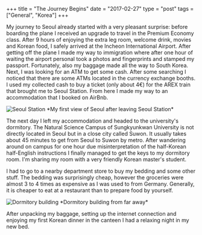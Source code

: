 +++
title = "The Journey Begins"
date = "2017-02-27"
type = "post"
tags = ["General", "Korea"]
+++

My journey to Seoul already started with a very pleasant surprise: before boarding the plane I received an upgrade to travel in the Premium Economy class. After 9 hours of enjoying the extra leg room, welcome drink, movies and Korean food, I safely arrived at the Incheon International Airport. After getting off the plane I made my way to immigration where after one hour of waiting the airport personal took a photos and fingerprints and stamped my passport. Fortunately, also my baggage made all the way to South Korea. Next, I was looking for an ATM to get some cash. After some searching I noticed that there are some ATMs located in the currency exchange booths. I used my collected cash to buy a ticket (only about 4€) for the AREX train that brought me to Seoul Station. From here I made my way to an accommodation that I booked on AirBnb.

<img src="https://c1.staticflickr.com/1/735/32744974190_ec501a86a3_z.jpg" alt="Seoul Station">
*My first view of Seoul after leaving Seoul Station*

The next day I left my accommodation and headed to the university's dormitory. The Natural Science Campus of Sungkyunkwan University is not directly located in Seoul but in a close city called Suwon. It usually takes about 45 minutes to get from Seoul to Suwon by metro. After wandering around on campus for one hour due misinterpretation of the half-Korean half-English instructions I finally managed to get the keys to my dormitory room. I'm sharing my room with a very friendly Korean master's student.

I had to go to a nearby department store to buy my bedding and some other stuff. The bedding was surprisingly cheap, however the groceries were almost 3 to 4 times as expensive as I was used to from Germany. Generally, it is cheaper to eat at a restaurant than to prepare food by yourself.

<img src="https://c1.staticflickr.com/3/2857/32330915773_04444273bb_z.jpg" alt="Dormitory building">
*Dormitory building from far away*

After unpacking my baggage, setting up the internet connection and enjoying my first Korean dinner in the canteen I had a relaxing night in my new bed.
